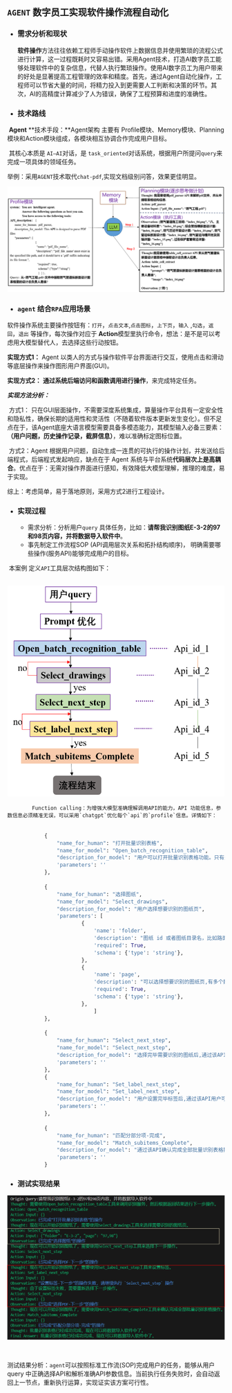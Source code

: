 ## `AGENT`              数字员工实现软件操作流程自动化

+ ### 需求分析和现状

  **软件操作**方法往往依赖工程师手动操作软件上数据信息并使用繁琐的流程公式进行计算，这一过程既耗时又容易出错。采用Agent技术，打造AI数字员工能够处理软件中的复杂信息，代替人执行繁琐操作。使用AI数字员工为用户带来的好处是显著提高工程管理的效率和精度。首先，通过Agent自动化操作，工程师可以节省大量的时间，将精力投入到更需要人工判断和决策的环节。其次，AI的高精度计算减少了人为错误，确保了工程预算和进度的准确性。

  

+ ### 技术路线

​        **Agent** **技术手段：**Agent架构 主要有 Profile模块、Memory模块、Planning模块和Action模块组成，各模块相互协调合作完成用户目标。

​        其核心本质是 `AI—AI`对话，是 `task_oriented`对话系统，根据用户所提问`query`来完成一项具体的领域任务。

​        举例：采用`AGENT`技术取代`chat-pdf`,实现文档级别问答，效果更佳明显。

![](./assets/workflow.png)

+ ### `agent` 结合`RPA`应用场景 

​       软件操作系统主要操作按钮有：`打开`，`点击文本`,`点击图标`，`上下页`，`输入`  ,`勾选`，`返回`，`退出` 等操作，每次操作对应于 **Action**模型里执行命令，想法：是不是可以考虑用大模型替代人，去选择这些行动按钮。

**实现方式1：** Agent 以类人的方式与操作软件平台界面进行交互，使用点击和滑动等底层操作来操作图形用户界面(GUI)。

**实现方式2：** **通过系统后端访问和函数调用进行操作**，来完成特定任务。

***实现方法分析：***

​		方式1： 只在GUI层面操作，不需要深度系统集成，算量操作平台具有一定安全性和隐私性，确保长期的适用性和灵活性（不随着软件版本更新发生变化）。但不足点在于，该Agent底座大语言模型需要具备多模态能力，其模型输入必备三要素：**（用户问题，历史操作记录，截屏信息）**，难以准确标定图标位置。

​       方式2：Agent 根据用户问题，自动生成一连贯的可执行的操作计划，并发送给后端程式，后端程式发起响应，缺点在于 Agent 系统与平台系统**代码层次上是高耦合**。优点在于：无需对操作界面进行感知，有效降低大模型理解，推理的难度，易于实现。

综上：考虑简单，易于落地原则，采用方式2进行工程设计。

+ ### **实现过程**

  -  需求分析：分析用户`query` 具体任务，比如：**请帮我识别图纸E-3-2的97和98页内容，并将数据导入软件中**。
  - 事先制定工作流程SOP (API调用层次关系和拓扑结构顺序)， 明确需要哪些操作(服务API)能够完成用户的目标。

​          本案例 定义`API`工具层次结构图如下：



​                                <img src="./assets/api_struct.png" style="zoom: 67%;" />

 			Function calling：为增强大模型准确理解调用API的能力，API 功能信息，参数信息必须精准无误，可以采用`chatgpt`优化每个`api`的`profile`信息。详情如下：

```python

            {
                "name_for_human": "打开批量识别表格",
                "name_for_model": "Open_batch_recognition_table",
                "description_for_model": "用户可以打开批量识别表格功能。只有先启动该功能,后续才能将批量识别图纸导入软件中的操作",
                'parameters': ''     
            },

            {
                "name_for_human": "选择图纸",
                "name_for_model": "Select_drawings",
                "description_for_model": "用户选择想要识别的图纸页",
                'parameters': [
                        {
                            'name': 'folder',
                            'description': "图纸 id 或者图纸目录名，比如路面工程表",
                            'required': True,
                            'schema': {'type': 'string'},
                        },
                        {
                            'name': 'page',
                            'description': "可以选择想要识别的图纸页,有多个数值中间用逗号分隔",
                            'required': True,
                            'schema': {'type': 'string'},
                        },
                            ]   
            },
            
            {
                "name_for_human": "Select_next_step",
                "name_for_model": "Select_next_step",
                "description_for_model": "选择完毕需要识别的图纸后,通过该API用户可以进入下一步进行设置标签",
                'parameters': ''
            },
            {
                "name_for_human": "Set_label_next_step",
                "name_for_model": "Set_label_next_step",
                "description_for_model": "用户设置完毕标签后,通过该API用户可以进入下一步 匹配分部分项",
                'parameters': ''
            },

            {
                "name_for_human": "匹配分部分项-完成",
                "name_for_model": "Match_subitems_Complete",
                "description_for_model": "通过该API确认完成全部批量识别表格操作,图纸量内容会被写入软件中,流程执行结束。",
                'parameters': ''
            }

```

+ ### 测试实现结果

<img src="./assets/test.png" style="zoom: 67%;" />

​     

测试结果分析：`agent`可以按照标准工作流(SOP)完成用户的任务，能够从用户 query 中正确选择API和解析准确API参数信息。当前执行任务失败时，会自动返回上一节点，重新执行运算，实现证实该方案可行性。















